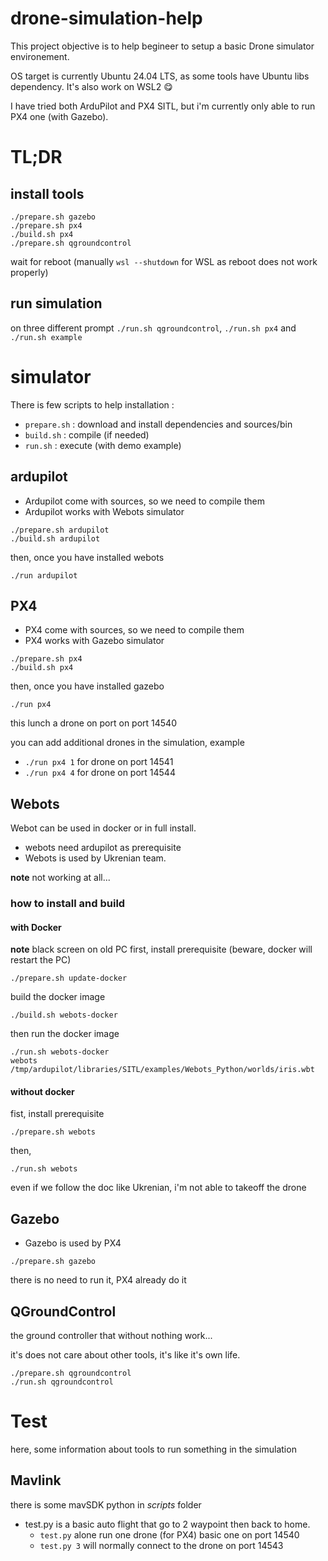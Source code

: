 # drone-simulation-help

This project objective is to help begineer to setup a basic Drone simulator environement.

OS target is currently Ubuntu 24.04 LTS, as some tools have Ubuntu libs dependency. It's also work on WSL2 :yum:


I have tried both ArduPilot and PX4 SITL, but i'm currently only able to run PX4 one (with Gazebo).

# TL;DR

## install tools

```shell
./prepare.sh gazebo
./prepare.sh px4
./build.sh px4
./prepare.sh qgroundcontrol
```
wait for reboot (manually `wsl --shutdown` for WSL as reboot does not work properly)

## run simulation
on three different prompt
`./run.sh qgroundcontrol`, `./run.sh px4` and `./run.sh example`

# simulator

There is few scripts to help installation :
- `prepare.sh` : download and install dependencies and sources/bin
- `build.sh` : compile (if needed)
- `run.sh` : execute (with demo example)

## ardupilot

- Ardupilot come with sources, so we need to compile them
- Ardupilot works with Webots simulator

```shell
./prepare.sh ardupilot
./build.sh ardupilot
```

then, once you have installed webots
```shell
./run ardupilot
```

## PX4

- PX4 come with sources, so we need to compile them
- PX4 works with Gazebo simulator

```shell
./prepare.sh px4
./build.sh px4
```

then, once you have installed gazebo
```shell
./run px4
```
this lunch a drone on port on port 14540

you can add additional drones in the simulation,
example
- `./run px4 1` for drone on port 14541
- `./run px4 4` for drone on port 14544

## Webots

Webot can be used in docker or in full install.

- webots need ardupilot as prerequisite
- Webots is used by Ukrenian team.

__note__ not working at all...

### how to install and build

#### with Docker

__note__ black screen on old PC
first, install prerequisite (beware, docker will restart the PC)
```shell
./prepare.sh update-docker
```

build the docker image
```shell
./build.sh webots-docker
```

then run the docker image
```shell
./run.sh webots-docker
webots /tmp/ardupilot/libraries/SITL/examples/Webots_Python/worlds/iris.wbt
```

#### without docker

fist, install prerequisite

```shell
./prepare.sh webots
```

then,
```shell
./run.sh webots
```

even if we follow the doc like Ukrenian, i'm not able to takeoff the drone

## Gazebo

- Gazebo is used by PX4

```shell
./prepare.sh gazebo
```

there is no need to run it, PX4 already do it

## QGroundControl

the ground controller that without nothing work...

it's does not care about other tools, it's like it's own life.

```shell
./prepare.sh qgroundcontrol
./run.sh qgroundcontrol
```

# Test

here, some information about tools to run something in the simulation

## Mavlink

there is some mavSDK python in _scripts_ folder

- test.py is a basic auto flight that go to 2 waypoint then back to home.
  - `test.py` alone run one drone (for PX4) basic one on port 14540
  - `test.py 3` will normally connect to the drone on port 14543